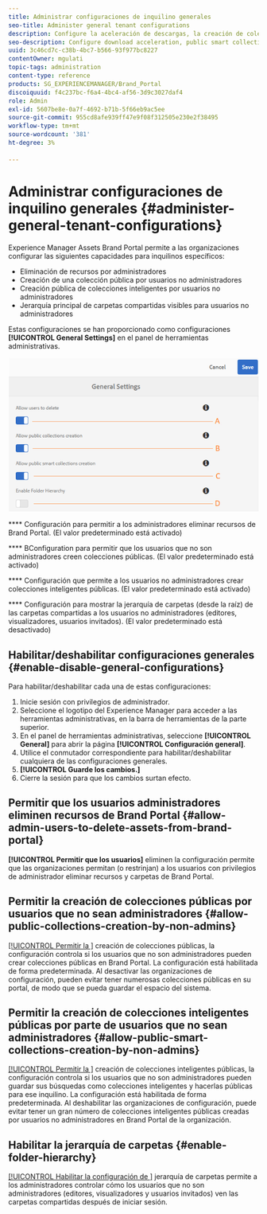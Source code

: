 ```yaml
---
title: Administrar configuraciones de inquilino generales
seo-title: Administer general tenant configurations
description: Configure la aceleración de descargas, la creación de colecciones inteligentes públicas, la creación de colecciones públicas y habilite a los usuarios administradores para eliminar recursos en inquilinos.
seo-description: Configure download acceleration, public smart collection creation, public collection creation, and enable admin users to delete assets on tenants.
uuid: 3c46cd7c-c38b-4bc7-b566-93f977bc8227
contentOwner: mgulati
topic-tags: administration
content-type: reference
products: SG_EXPERIENCEMANAGER/Brand_Portal
discoiquuid: f4c237bc-f6a4-4bc4-af56-3d9c3027daf4
role: Admin
exl-id: 5607be8e-0a7f-4692-b71b-5f66eb9ac5ee
source-git-commit: 955cd8afe939ff47e9f08f312505e230e2f38495
workflow-type: tm+mt
source-wordcount: '381'
ht-degree: 3%

---
```


# Administrar configuraciones de inquilino generales {#administer-general-tenant-configurations}

Experience Manager Assets Brand Portal permite a las organizaciones configurar las siguientes capacidades para inquilinos específicos:

* Eliminación de recursos por administradores
* Creación de una colección pública por usuarios no administradores
* Creación pública de colecciones inteligentes por usuarios no administradores
* Jerarquía principal de carpetas compartidas visibles para usuarios no administradores

Estas configuraciones se han proporcionado como configuraciones **[!UICONTROL General Settings]** en el panel de herramientas administrativas.

![](assets/general-config.png)

****   Configuración para permitir a los administradores eliminar recursos de Brand Portal. (El valor predeterminado está activado)

****   BConfiguration para permitir que los usuarios que no son administradores creen colecciones públicas. (El valor predeterminado está activado)

****   Configuración que permite a los usuarios no administradores crear colecciones inteligentes públicas. (El valor predeterminado está activado)

****  Configuración para mostrar la jerarquía de carpetas (desde la raíz) de las carpetas compartidas a los usuarios no administradores (editores, visualizadores, usuarios invitados). (El valor predeterminado está desactivado)

## Habilitar/deshabilitar configuraciones generales {#enable-disable-general-configurations}

Para habilitar/deshabilitar cada una de estas configuraciones:

1. Inicie sesión con privilegios de administrador.
1. Seleccione el logotipo del Experience Manager para acceder a las herramientas administrativas, en la barra de herramientas de la parte superior.
1. En el panel de herramientas administrativas, seleccione **[!UICONTROL General]** para abrir la página **[!UICONTROL Configuración general]**.
1. Utilice el conmutador correspondiente para habilitar/deshabilitar cualquiera de las configuraciones generales.
1. **[!UICONTROL Guarde los cambios.]**
1. Cierre la sesión para que los cambios surtan efecto.

## Permitir que los usuarios administradores eliminen recursos de Brand Portal {#allow-admin-users-to-delete-assets-from-brand-portal}

**[!UICONTROL Permitir que los usuarios]** eliminen la configuración permite que las organizaciones permitan (o restrinjan) a los usuarios con privilegios de administrador eliminar recursos y carpetas de Brand Portal.

## Permitir la creación de colecciones públicas por usuarios que no sean administradores {#allow-public-collections-creation-by-non-admins}

[[!UICONTROL Permitir la ]](../using/brand-portal-share-collection.md#main-pars-text-1915052376) creación de colecciones públicas, la configuración controla si los usuarios que no son administradores pueden crear colecciones públicas en Brand Portal. La configuración está habilitada de forma predeterminada. Al desactivar las organizaciones de configuración, pueden evitar tener numerosas colecciones públicas en su portal, de modo que se pueda guardar el espacio del sistema.

## Permitir la creación de colecciones inteligentes públicas por parte de usuarios que no sean administradores {#allow-public-smart-collections-creation-by-non-admins}

[[!UICONTROL Permitir la ]](../using/brand-portal-searching.md#main-pars-header-500620467) creación de colecciones inteligentes públicas, la configuración controla si los usuarios que no son administradores pueden guardar sus búsquedas como colecciones inteligentes y hacerlas públicas para ese inquilino. La configuración está habilitada de forma predeterminada. Al deshabilitar las organizaciones de configuración, puede evitar tener un gran número de colecciones inteligentes públicas creadas por usuarios no administradores en Brand Portal de la organización.

<!-- 
## Allow download acceleration {#allow-download-acceleration}

[[!UICONTROL Allow download acceleration]](../using/accelerated-download.md) configuration lets the organizations to allow accelerated downloads of assets from Brand Portal and shared links, by integrating with IBM Aspera Connect that is an install-on-demand application. The application uses proprietary technology to remove TCP overheads.
-->

## Habilitar la jerarquía de carpetas {#enable-folder-hierarchy}

[[!UICONTROL Habilitar la configuración de ]](../using/brand-portal-sharing-folders.md#non-admin-user-access-to-shared-folders) jerarquía de carpetas permite a los administradores controlar cómo los usuarios que no son administradores (editores, visualizadores y usuarios invitados) ven las carpetas compartidas después de iniciar sesión.

